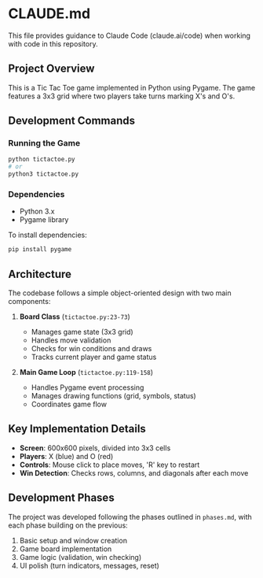 # CLAUDE.md

This file provides guidance to Claude Code (claude.ai/code) when working with code in this repository.

## Project Overview

This is a Tic Tac Toe game implemented in Python using Pygame. The game features a 3x3 grid where two players take turns marking X's and O's.

## Development Commands

### Running the Game
```bash
python tictactoe.py
# or
python3 tictactoe.py
```

### Dependencies
- Python 3.x
- Pygame library

To install dependencies:
```bash
pip install pygame
```

## Architecture

The codebase follows a simple object-oriented design with two main components:

1. **Board Class** (`tictactoe.py:23-73`)
   - Manages game state (3x3 grid)
   - Handles move validation
   - Checks for win conditions and draws
   - Tracks current player and game status

2. **Main Game Loop** (`tictactoe.py:119-158`)
   - Handles Pygame event processing
   - Manages drawing functions (grid, symbols, status)
   - Coordinates game flow

## Key Implementation Details

- **Screen**: 600x600 pixels, divided into 3x3 cells
- **Players**: X (blue) and O (red)
- **Controls**: Mouse click to place moves, 'R' key to restart
- **Win Detection**: Checks rows, columns, and diagonals after each move

## Development Phases

The project was developed following the phases outlined in `phases.md`, with each phase building on the previous:
1. Basic setup and window creation
2. Game board implementation
3. Game logic (validation, win checking)
4. UI polish (turn indicators, messages, reset)